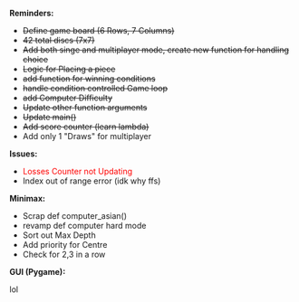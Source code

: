
__Reminders:__

- ~~Define game board (6 Rows, 7 Columns)~~
- ~~42 total discs (7x7)~~
- ~~Add both singe and multiplayer mode, create new function for handling choice~~
- ~~Logic for Placing a piece~~
- ~~add function for winning conditions~~
- ~~handle condition controlled Game loop~~
- ~~add Computer Difficulty~~
- ~~Update other function arguments~~
- ~~Update main()~~
- ~~Add score counter (learn lambda)~~
- Add only 1 "Draws" for multiplayer

__Issues:__

- <span style="color: red;">Losses Counter not Updating</span>
- Index out of range error (idk why ffs)

**Minimax:**

- Scrap def computer_asian()
- revamp def computer hard mode
- Sort out Max Depth 
- Add priority for Centre
- Check for 2,3 in a row

__GUI (Pygame):__

lol




